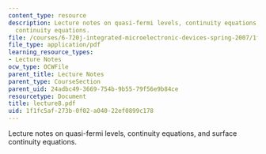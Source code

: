 ```yaml
---
content_type: resource
description: Lecture notes on quasi-fermi levels, continuity equations, and surface
  continuity equations.
file: /courses/6-720j-integrated-microelectronic-devices-spring-2007/1f1fc5af273b0f02a04022ef0899c178_lecture8.pdf
file_type: application/pdf
learning_resource_types:
- Lecture Notes
ocw_type: OCWFile
parent_title: Lecture Notes
parent_type: CourseSection
parent_uid: 24adbc49-3669-754b-9b55-79f56e9b84ce
resourcetype: Document
title: lecture8.pdf
uid: 1f1fc5af-273b-0f02-a040-22ef0899c178
---
```

Lecture notes on quasi-fermi levels, continuity equations, and surface continuity equations.

